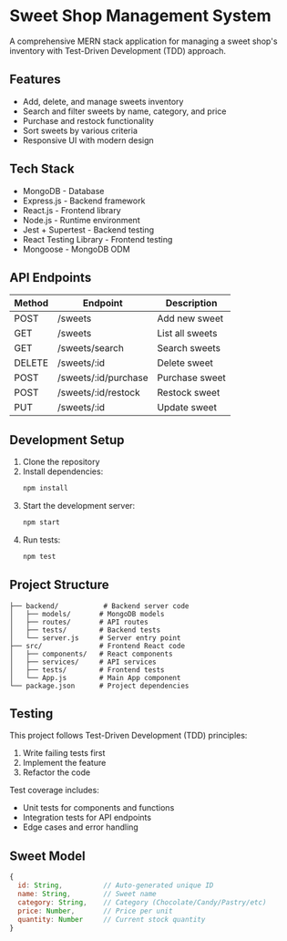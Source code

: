 # Sweet Shop Management System

A comprehensive MERN stack application for managing a sweet shop's inventory with Test-Driven Development (TDD) approach.

## Features

- Add, delete, and manage sweets inventory
- Search and filter sweets by name, category, and price
- Purchase and restock functionality
- Sort sweets by various criteria
- Responsive UI with modern design

## Tech Stack

- MongoDB - Database
- Express.js - Backend framework
- React.js - Frontend library
- Node.js - Runtime environment
- Jest + Supertest - Backend testing
- React Testing Library - Frontend testing
- Mongoose - MongoDB ODM

## API Endpoints

| Method | Endpoint | Description |
|--------|----------|-------------|
| POST | /sweets | Add new sweet |
| GET | /sweets | List all sweets |
| GET | /sweets/search | Search sweets |
| DELETE | /sweets/:id | Delete sweet |
| POST | /sweets/:id/purchase | Purchase sweet |
| POST | /sweets/:id/restock | Restock sweet |
| PUT | /sweets/:id | Update sweet |

## Development Setup

1. Clone the repository
2. Install dependencies:
   ```bash
   npm install
   ```
3. Start the development server:
   ```bash
   npm start
   ```
4. Run tests:
   ```bash
   npm test
   ```

## Project Structure

```
├── backend/           # Backend server code
│   ├── models/       # MongoDB models
│   ├── routes/       # API routes
│   ├── tests/        # Backend tests
│   └── server.js     # Server entry point
├── src/              # Frontend React code
│   ├── components/   # React components
│   ├── services/     # API services
│   ├── tests/        # Frontend tests
│   └── App.js        # Main App component
└── package.json      # Project dependencies
```

## Testing

This project follows Test-Driven Development (TDD) principles:

1. Write failing tests first
2. Implement the feature
3. Refactor the code

Test coverage includes:
- Unit tests for components and functions
- Integration tests for API endpoints
- Edge cases and error handling

## Sweet Model

```javascript
{
  id: String,          // Auto-generated unique ID
  name: String,        // Sweet name
  category: String,    // Category (Chocolate/Candy/Pastry/etc)
  price: Number,       // Price per unit
  quantity: Number     // Current stock quantity
}
```
